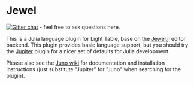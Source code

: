 # Jewel

[![Gitter chat](https://badges.gitter.im/one-more-minute/Jewel-LT.png)](https://gitter.im/one-more-minute/Jewel) - feel free to ask questions here.

This is a Julia language plugin for Light Table, base on the [Jewel.jl](https://github.com/one-more-minute/Jewel.jl) editor backend. This plugin provides basic language support, but you should try the [Jupiter](https://github.com/one-more-minute/Jupiter-LT) plugin for a nicer set of defaults for Julia development.

Please also see the [Juno wiki](https://github.com/one-more-minute/Jupiter-LT/wiki) for documentation and installation instructions (just substitute "Jupiter" for "Juno" when searching for the plugin).
